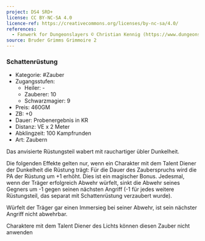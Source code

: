 ```yaml
---
project: DS4 SRD+
license: CC BY-NC-SA 4.0
licence-ref: https://creativecommons.org/licenses/by-nc-sa/4.0/
references: 
  - Fanwerk for Dungeonslayers © Christian Kennig (https://www.dungeonslayers.net/)
source: Bruder Grimms Grimmoire 2
---
```


### Schattenrüstung

- Kategorie: #Zauber
- Zugangsstufen:
  - Heiler: -
  - Zauberer: 10
  - Schwarzmagier: 9
- Preis: 460GM
- ZB: +0
- Dauer: Probenergebnis in KR
- Distanz: VE x 2 Meter
- Abklingzeit: 100 Kampfrunden
- Art: Zaubern

Das anvisierte Rüstungsteil wabert mit rauchartiger übler Dunkelheit.

Die folgenden Effekte gelten nur, wenn ein Charakter mit dem Talent Diener der Dunkelheit die Rüstung trägt: Für die Dauer des Zauberspruchs wird die PA der Rüstung um +1 erhöht. Dies ist ein magischer Bonus. Jedesmal, wenn der Träger erfolgreich Abwehr würfelt, sinkt die Abwehr seines Gegners um -1 gegen seinen nächsten Angriff (-1 für jedes weitere Rüstungsteil, das separat mit Schattenrüstung verzaubert wurde).

Würfelt der Träger gar einen Immersieg bei seiner Abwehr, ist sein nächster Angriff nicht abwehrbar.

Charaktere mit dem Talent Diener des Lichts können diesen Zauber nicht anwenden


